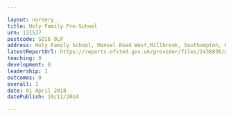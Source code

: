 ```yaml
---

layout: nursery
title: Holy Family Pre-School
urn: 131537
postcode: SO16 9LP
address: Holy Family School, Mansel Road West,Millbrook, Southampton, Hampshire, SO16 9LP
latestReportUrl: https://reports.ofsted.gov.uk/provider/files/2438836/urn/131537.pdf
teaching: 0
development: 0
leadership: 1
outcomes: 0
overall: 1
date: 01 April 2018 
datePublish: 19/11/2014

---
```

